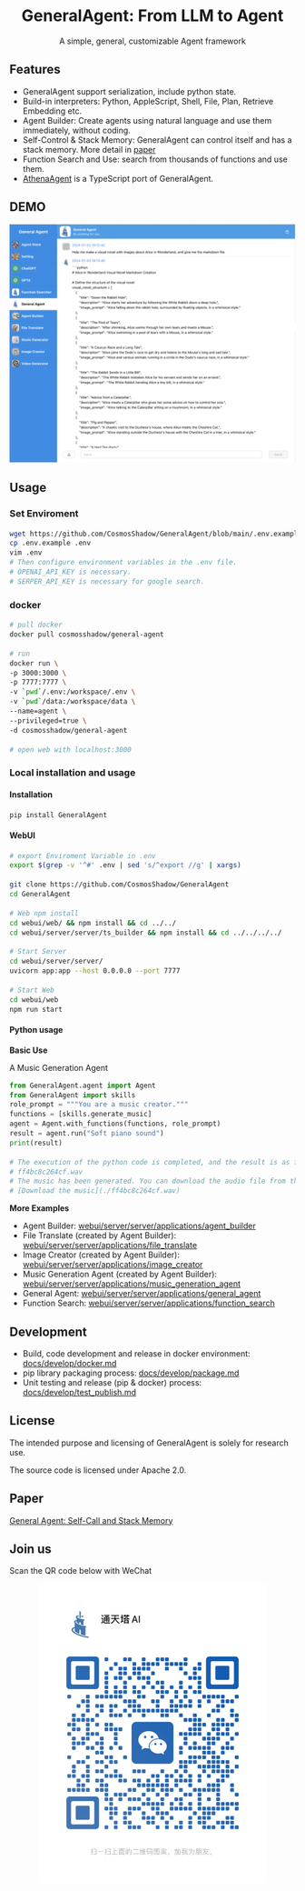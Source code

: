 <h1 align="center">GeneralAgent: From LLM to Agent</h1>

<p align='center'>
A simple, general, customizable Agent framework
</p>

## Features

* GeneralAgent support serialization, include python state.
* Build-in interpreters: Python, AppleScript, Shell, File, Plan, Retrieve Embedding etc.
* Agent Builder: Create agents using natural language and use them immediately, without coding.
* Self-Control & Stack Memory: GeneralAgent can control itself and has a stack memory. More detail in [paper](./docs/paper/General_Agent__Self_Call_And_Stack_Memory.pdf)
* Function Search and Use: search from thousands of functions and use them.
* [AthenaAgent](https://github.com/sigworld/AthenaAgent) is a TypeScript port of GeneralAgent.



## DEMO

![DEMO](./docs/images/general_agent_2024.01.16.png)



## Usage

### Set Enviroment

```bash
wget https://github.com/CosmosShadow/GeneralAgent/blob/main/.env.example
cp .env.example .env
vim .env
# Then configure environment variables in the .env file.
# OPENAI_API_KEY is necessary.
# SERPER_API_KEY is necessary for google search.
```

### docker

```bash
# pull docker
docker pull cosmosshadow/general-agent

# run
docker run \
-p 3000:3000 \
-p 7777:7777 \
-v `pwd`/.env:/workspace/.env \
-v `pwd`/data:/workspace/data \
--name=agent \
--privileged=true \
-d cosmosshadow/general-agent

# open web with localhost:3000
```


### Local installation and usage

#### Installation

```bash
pip install GeneralAgent
```

#### WebUI

```bash
# export Enviroment Variable in .env
export $(grep -v '^#' .env | sed 's/^export //g' | xargs)

git clone https://github.com/CosmosShadow/GeneralAgent
cd GeneralAgent

# Web npm install
cd webui/web/ && npm install && cd ../../
cd webui/server/server/ts_builder && npm install && cd ../../../../

# Start Server
cd webui/server/server/
uvicorn app:app --host 0.0.0.0 --port 7777

# Start Web
cd webui/web
npm run start
```

#### Python usage

**Basic Use**

A Music Generation Agent

```python
from GeneralAgent.agent import Agent
from GeneralAgent import skills
role_prompt = """You are a music creator."""
functions = [skills.generate_music]
agent = Agent.with_functions(functions, role_prompt)
result = agent.run("Soft piano sound")
print(result)

# The execution of the python code is completed, and the result is as follows:
# ff4bc8c264cf.wav
# The music has been generated. You can download the audio file from the following link:
# [Download the music](./ff4bc8c264cf.wav)

```

**More Examples**

* Agent Builder: [webui/server/server/applications/agent_builder](webui/server/server/applications/agent_builder)
* File Translate (created by Agent Builder): [webui/server/server/applications/file_translate](webui/server/server/applications/file_translate)
* Image Creator (created by Agent Builder): [webui/server/server/applications/image_creator](webui/server/server/applications/image_creator)
* Music Generation Agent (created by Agent Builder): [webui/server/server/applications/music_generation_agent](webui/server/server/applications/music_generation_agent)
* General Agent: [webui/server/server/applications/general_agent](webui/server/server/applications/general_agent)
* Function Search: [webui/server/server/applications/function_search](webui/server/server/applications/function_search)

## Development

* Build, code development and release in docker environment: [docs/develop/docker.md](docs/develop/docker.md)
* pip library packaging process: [docs/develop/package.md](docs/develop/package.md)
* Unit testing and release (pip & docker) process: [docs/develop/test_publish.md](docs/develop/test_publish.md)

## License

The intended purpose and licensing of GeneralAgent is solely for research use.

The source code is licensed under Apache 2.0.



## Paper

[General Agent: Self-Call and Stack Memory](./docs/paper/General_Agent__Self_Call_And_Stack_Memory.pdf)



## Join us

Scan the QR code below with WeChat

<p align="center">
<img src="./docs/images/wechat.jpg" alt="wechat" width=400/>
</p>
